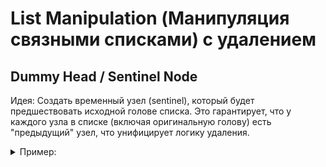 # List Manipulation (Манипуляция связными списками) с удалением

## Dummy Head / Sentinel Node

Идея: Создать временный узел (sentinel), который будет предшествовать исходной голове списка. Это гарантирует, что у каждого узла в списке
(включая оригинальную голову) есть "предыдущий" узел, что унифицирует логику удаления.

<details>
  <summary>Пример:</summary>

Задача:
  Given the head of a linked list and an integer val, remove all the nodes of the linked list that has Node.val == val, and return the new head.

```c++
/**
 * Definition for singly-linked list.
 * struct ListNode {
 * int val;
 * ListNode *next;
 * ListNode() : val(0), next(nullptr) {}
 * ListNode(int x) : val(x), next(nullptr) {}
 * ListNode(int x, ListNode *next) : val(x), next(next) {}
 * };
 */
class Solution {
public:
    ListNode* removeElements(ListNode* head, int val) {
        // 1. Создаем фиктивный узел (Sentinel Node), который предшествует голове.
        // Это позволяет унифицировать обработку удаления головы, 
        // так как теперь у головы всегда есть "предыдущий" узел.
        ListNode sentinel(0, head); 
        
        // Указатель на предыдущий элемент, начинается с фиктивного узла.
        ListNode* prev = &sentinel;
        
        // Указатель на текущий элемент.
        ListNode* curr = head;

        // 2. Проходим по списку
        while (curr != nullptr) {
            
            if (curr->val == val) {
                // Если нужно удалить:
                // Переназначаем next у prev, перескакивая через curr.
                prev->next = curr->next;
                
                // Освобождаем память удаляемого узла
                delete curr; 
                
                // Перемещаем curr вперед, чтобы проверить следующий узел
                // (prev остается на месте, ожидая, что curr->next тоже может быть удален)
                curr = prev->next;
            } else {
                // Если не нужно удалять:
                // Двигаем оба указателя вперед.
                prev = curr;
                curr = curr->next;
            }
        }

        // 3. Возвращаем голову списка, которая теперь находится после фиктивного узла.
        // SentinelNode.next указывает на первый неудаленный элемент.
        return sentinel.next;
    }
};
```
  
</details>


